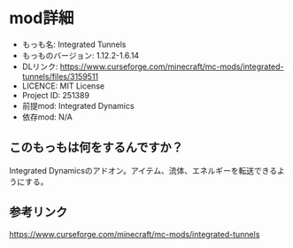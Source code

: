# mod詳細

- もっも名: Integrated Tunnels
- もっものバージョン: 1.12.2-1.6.14
- DLリンク: https://www.curseforge.com/minecraft/mc-mods/integrated-tunnels/files/3159511
- LICENCE: MIT License 
- Project ID: 251389
- 前提mod: Integrated Dynamics
- 依存mod: N/A

## このもっもは何をするんですか？
Integrated Dynamicsのアドオン。アイテム、流体、エネルギーを転送できるようにする。

## 参考リンク
https://www.curseforge.com/minecraft/mc-mods/integrated-tunnels
